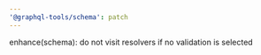 ```yaml
---
'@graphql-tools/schema': patch
---
```


enhance(schema): do not visit resolvers if no validation is selected
